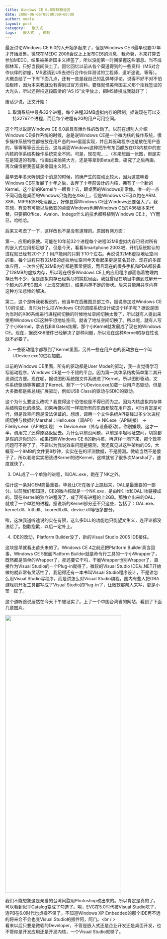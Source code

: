 ```yaml
---
title: Windows CE 6.0尝鲜和谣言
date: 2006-06-05T00:00:00+00:00
author: omale
layout: post
category:   嵌入式  
tags:   嵌入式  , 微软
---
```

最近讨论Windows CE 6.0的人开始多起来了，但是Windows CE 6最早也要07年才开始发售。微软在MEDC 2006会议上上发布CE6的消息，我命衰，本来打算去参加MEDC，结果被美帝国主义拒签了，所以没能第一时间掌握这些消息。当不成御林军，只好当民间侠士了。回忆回忆以前从各个渠道得到的一些资料（MS对合作伙伴的讲座，MS邀请到US去进行合作伙伴测试的工程师，道听途说，等等）。大概总结了一下有下面几点，还有一些是我自己的乱弹琴评论，说得不好不对不怕拍板砖，因为本来我就没有得到过官方资料，要怪就怪美帝国主义那个拒我签证的大光头，所以还得把这段圆滑的&ldquo;AS IS&rdquo;文字放上，把MS替换成我就好了：

废话少说，正文开始：

1. 取消系统中最多32个进程，每个进程32MB虚拟内存的限制，据说现在可以支持32767个进程，而且每个进程有2G的用户可用空间。

这个可以说是Windows CE 6.0最具有爆炸性的改动了。以前在想别人介绍Windows CE操作系统的时候，总是说Windows CE是一个微内核的操作系统，很多操作系统特性都被放在用户态的exe里面实现，并且其驱动程序也是放在用户态的，等等等等云云云云，这与桌面Windows这种把所有东西都放在OS内核中的宏内核的体系结构操作系统完全不同。可是，现在呢&hellip;&hellip;（本来想画一张图，但是实在是知道的有限，怕画出来贻笑大方，还是等拿到Beta光盘，研究了之后再画，再次痛恨拒我签证美帝国主义阿。）

最早去年冬天听到这个消息的时候，的确产生的震动比较大，因为这意味着Windows CE在发展了十年之后，丢弃了十年前设计的内核，拥有了一个新的Kernel。这个新的Kernel乍一眼看上去，跟桌面的Windows非常像。唯一的一点不同可能是桌面的Windows只能跑在X86上，但是Windows CE可以跑在ARM、X86、MIPS和SH处理器上，好像显得Windows CE比Windows还要强大了。我在想，有没有可能以后微软的桌面Windows也用Windows CE的X86版本来代替，只要把Office、Avalon、Indego什么的技术都移植到Windows CE上，YY而已，哈哈哈。

后来又考虑了一下，这样改也不是没有道理的。原因有两方面：

第一，应用的驱使。可能在10年前32个进程每个进程32MB虚拟内存已经对所有的嵌入式应用都足够了。但是今天，看看Smartphone 2003吧，开机系统默认的进程就已经有20个了！用户能用的只剩下10个左右。再说说32MB虚拟地址空间的事。每个进程只有32MB的虚拟地址空间今天看起来更是莫名其妙。现在的多媒体应用，一次性分配32MB内存都是家常便饭，而且现在的很多手机和PDA都装备了128MB的虚拟内存，所以现在很多Windows CE上的应用程序都面临着物理内存还有不少，但是虚拟内存已经耗尽的尴尬局面。我就曾经在项目中遇到过解开一个超大的JPEG图片（上海交通图），结果内存不足的惨状。后来只能用共享内存这种方法悲惨的解决。

第二，这个是听我老板说的，他当年在西雅图总部工作，据说参加过Windows CE 1.0的论证，当时为什么把Windows CE的调度系统设计成这个样子呢？据说是因为当时的X86系统进行进程间切换的时候地址空间切换太慢了，所以就有人提出来使用Windows CE这种平坦地址空间，就省了地址空间切换了。所以呢，就有人写了个小Kernel，拿去找Bill Gates炫耀，那个小Kernel就发展成了现在的Windows CE。现在，据说X86硬件已经解决了那种问题，所以现在这种Kernel的存在性也就不必要了。

  
2. 一些驱动程序都移到了Kernel里面，另外一些在用户态的驱动放在一个叫UDevice.exe的进程加载。

以前的Windows CE里面，所有的驱动都是User Mode的驱动，我一直觉得学习写驱动程序，Windows CE是一个不错的平台。因为第一其体系结构简单第二其开发调试方便。现在呢，据说图形系统跟文件系统进了Kernel。所以图形驱动，文件系统驱动等等都进了Kernel。剩下一个UDevice.exe加载一些用户态驱动，但是大多数都是些总线扩展驱动，例如USB Class的驱动与SDIO的驱动。

这个为什么要这么改呢？我觉得这个恐怕也是不得已而为之。因为内核虚拟内存体系结构变化的缘故。如果再像以前一样把所有的东西都放在用户态，可行肯定是可行，但是效率问题是没法保证的。想想，调用一个文件系统API要经过多少次进程间切换与数据的Marshal：Hello.exe（调API） -> NK.exe（API转接） -> FileSys.exe（API的实现） -> Device.exe（外存设备驱动）。你别嫌烦，这才一半，调用完了还得原路返回去。为什么以前没问题，以前是平坦地址空间，切换都是假的逗你玩的。如果按照Windows CE 6的新内核，再这样一圈下来，那个效率问题可不得了了。不要以为我说效率问题是臆测，我还真见过这种架构的OS，大概写一个8MB的文件要8秒钟，实实在在的评测数据，不是臆测。微软当然不是傻子了，所以老老实实把该进Kernel的进Kernel，这样就省了很多次Marshal了，速度就快了。

3. OAL成了一个单独的进程，叫OAL.exe，跑在了NK之外。

估计这一条对OEM商最重要。毕竟让CE在板子上跑起来，OAL是最重要的一部分。以前我们都知道，CE的微内核就是一个NK.exe，是由NK.lib和OAL.lib链接成的。现在Kernel的独立进程没了，成了所有进程的上2GB。那独立出来的OAL，就成了一个单独的进程。据说新的Kernel部分还不只这些，包括了：OAL.exe、kernel.dll、kitl.dll、kcoredll.dll、device.dll等很多部分。

唉，这块我道听途说的实在有限，这么多DLL的功能也只能望文生义，连评论都没法给了。抱歉抱歉，以后一定补上。

  
4. IDE的改动，Platform Builder没了，新的Visual Studio 2005 IDE接任。

这块是早就看出苗头来的了。Windows CE 4之前还把Platform Builder真当回事，Windows CE 5里面Platform Builder就是命令行工具的一个小Wrapper了，既然都是简单的Wrapper了，那还要它干吗，干脆Wrapper也别Wrapper了，直接作为Visual Studio的一个Plug-in就得了。微软的Visual Studio IDE从.NET开始做的就非常有灵活性了，我记得还有一本书叫Visual Studio程序设计，不是讲怎么用Visual Studio写程序，而是讲怎么对Visual Studio编程，国内有些人把GBA游戏机开发工具都写成了Visual Studio的Plug-in了，让微软那帮人来写，更是小菜一碟了。

这个道听途说居然在今天下午被证实了。上了一个中国台湾省的网站，看到了下面几章图片。

   
<a href="http://images.blogcn.com/2006/6/5/8/omale,20060605154913.jpg" target="_blank"><img src="http://images.blogcn.com/2006/6/5/8/omale,20060605154913.jpg" border="0" width="373" height="895" /></a>

   
我们不能想象这是亲爱的台湾同胞用Photoshop改出来的。所以肯定是真的了。可以看到似乎Catalog变成了勾选了。唉，EVC在5.0时代被Visual Studio吃了，连PB在6.0时代也贞操不保了。不知道Windows XP Embedded的那个IDE再不远的将来会不会也变Visual Studio的插件阿，阿门。<br / >  
看来以后只要是微软的Developer，不管是嵌入式还是企业开发还是桌面开发，也不管你是开发应用还是开发内核，一个Visual Studio就够了。